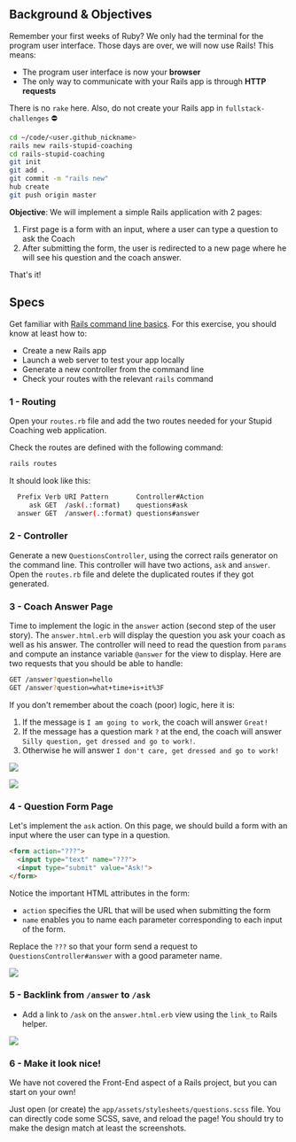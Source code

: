 ## Background & Objectives

Remember your first weeks of Ruby? We only had the terminal for the program user interface. Those days are over, we will now use Rails! This means:

- The program user interface is now your **browser**
- The only way to communicate with your Rails app is through **HTTP requests**

There is no `rake` here. Also, do not create your Rails app in `fullstack-challenges` ⛔️

```bash
cd ~/code/<user.github_nickname>
rails new rails-stupid-coaching
cd rails-stupid-coaching
git init
git add .
git commit -m "rails new"
hub create
git push origin master
```

**Objective**: We will implement a simple Rails application with 2 pages:

1. First page is a form with an input, where a user can type a question to ask the Coach
2. After submitting the form, the user is redirected to a new page where he will see his question and the coach answer.

That's it!

## Specs

Get familiar with [Rails command line basics](http://guides.rubyonrails.org/command_line.html#command-line-basics). For this exercise, you should know at least how to:

- Create a new Rails app
- Launch a web server to test your app locally
- Generate a new controller from the command line
- Check your routes with the relevant `rails` command

### 1 - Routing

Open your `routes.rb` file and add the two routes needed for your Stupid Coaching web application.

Check the routes are defined with the following command:

```bash
rails routes
```

It should look like this:

```bash
  Prefix Verb URI Pattern       Controller#Action
     ask GET  /ask(.:format)    questions#ask
  answer GET  /answer(.:format) questions#answer
```

### 2 - Controller

Generate a new `QuestionsController`, using the correct rails generator on the command line. This controller will have two actions, `ask` and `answer`. Open the `routes.rb` file and delete the duplicated routes if they got generated.

### 3 - Coach Answer Page

Time to implement the logic in the `answer` action (second step of the user story). The `answer.html.erb` will display the question you ask your coach as well as his answer. The controller will need to read the question from `params` and compute an instance variable `@answer` for the view to display. Here are two requests that you should be able to handle:


```bash
GET /answer?question=hello
GET /answer?question=what+time+is+it%3F
```

If you don't remember about the coach (poor) logic, here it is:

1. If the message is `I am going to work`, the coach will answer `Great!`
2. If the message has a question mark `?` at the end, the coach will answer `Silly question, get dressed and go to work!`.
3. Otherwise he will answer `I don't care, get dressed and go to work!`

![](https://raw.githubusercontent.com/lewagon/fullstack-images/master/rails/stupid-coaching/hello_there.png)

![](https://raw.githubusercontent.com/lewagon/fullstack-images/master/rails/stupid-coaching/can_i_go.png)

### 4 - Question Form Page

Let's implement the `ask` action. On this page, we should build a form with an input where the user can type in a question.

```html
<form action="???">
  <input type="text" name="???">
  <input type="submit" value="Ask!">
</form>
```

Notice the important HTML attributes in the form:

- `action` specifies the URL that will be used when submitting the form
- `name` enables you to name each parameter corresponding to each input of the form.

Replace the `???` so that your form send a request to `QuestionsController#answer` with a good parameter name.

![](https://raw.githubusercontent.com/lewagon/fullstack-images/master/rails/stupid-coaching/ask.png)

### 5 - Backlink from `/answer` to `/ask`

- Add a link to `/ask` on the `answer.html.erb` view using the `link_to` Rails helper.

![](https://raw.githubusercontent.com/lewagon/fullstack-images/master/rails/stupid-coaching/bottom_link.png)

### 6 - Make it look nice!

We have not covered the Front-End aspect of a Rails project, but you can start on your own!

Just open (or create) the `app/assets/stylesheets/questions.scss` file. You can directly code some SCSS, save, and reload the page! You should try to make the design match at least the screenshots.
